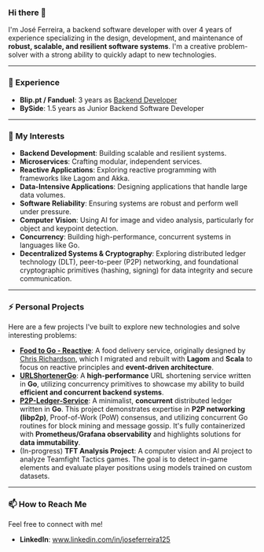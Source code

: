 ### Hi there 👋

I'm José Ferreira, a backend software developer with over 4 years of experience specializing in the design, development, and maintenance of **robust, scalable, and resilient software systems**. I'm a creative problem-solver with a strong ability to quickly adapt to new technologies.

---

### 💼 Experience
- **Blip.pt / Fanduel**: 3 years as [Backend Developer](https://github.com/ferreiraj2-fd)
- **BySide**: 1.5 years as Junior Backend Software Developer

---

### 🌱 My Interests
- **Backend Development**: Building scalable and resilient systems.
- **Microservices**: Crafting modular, independent services.
- **Reactive Applications**: Exploring reactive programming with frameworks like Lagom and Akka.
- **Data-Intensive Applications**: Designing applications that handle large data volumes.
- **Software Reliability**: Ensuring systems are robust and perform well under pressure.
- **Computer Vision**: Using AI for image and video analysis, particularly for object and keypoint detection.
- **Concurrency**: Building high-performance, concurrent systems in languages like Go.
- **Decentralized Systems & Cryptography**: Exploring distributed ledger technology (DLT), peer-to-peer (P2P) networking, and foundational cryptographic primitives (hashing, signing) for data integrity and secure communication.

---

### ⚡ Personal Projects
Here are a few projects I've built to explore new technologies and solve interesting problems:

* **[Food to Go - Reactive](https://github.com/JoseFerreira125/ftgo-reactive)**: A food delivery service, originally designed by [Chris Richardson](https://github.com/microservices-patterns/ftgo-application), which I migrated and rebuilt with **Lagom** and **Scala** to focus on reactive principles and **event-driven architecture**.
* **[URLShortenerGo](https://github.com/JoseFerreira125/URLShortenerGo)**: A **high-performance** URL shortening service written in **Go**, utilizing concurrency primitives to showcase my ability to build **efficient and concurrent backend systems**.
* **[P2P-Ledger-Service](https://github.com/JoseFerreira125/P2P-Ledger-Service)**: A minimalist, **concurrent** distributed ledger written in **Go**. This project demonstrates expertise in **P2P networking (libp2p)**, Proof-of-Work (PoW) consensus, and utilizing concurrent Go routines for block mining and message gossip. It's fully containerized with **Prometheus/Grafana observability** and highlights solutions for **data immutability**.
* (In-progress) **TFT Analysis Project**: A computer vision and AI project to analyze Teamfight Tactics games. The goal is to detect in-game elements and evaluate player positions using models trained on custom datasets.

---

### 📫 How to Reach Me
Feel free to connect with me!

* **LinkedIn**: www.linkedin.com/in/joseferreira125
